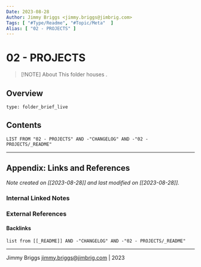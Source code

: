 ```yaml
---
Date: 2023-08-28
Author: Jimmy Briggs <jimmy.briggs@jimbrig.com>
Tags: [ "#Type/Readme", "#Topic/Meta"  ]
Alias: [ "02 - PROJECTS" ]
---
```


# 02 - PROJECTS

> [!NOTE] About
> This folder houses .

## Overview


```ccard
type: folder_brief_live
```
 

## Contents

```dataview
LIST FROM "02 - PROJECTS" AND -"CHANGELOG" AND -"02 - PROJECTS/_README"
```

***

## Appendix: Links and References

*Note created on [[2023-08-28]] and last modified on [[2023-08-28]].*

### Internal Linked Notes

### External References

#### Backlinks

```dataview
list from [[_README]] AND -"CHANGELOG" AND -"02 - PROJECTS/_README"
```


***

Jimmy Briggs <jimmy.briggs@jimbrig.com> | 2023
